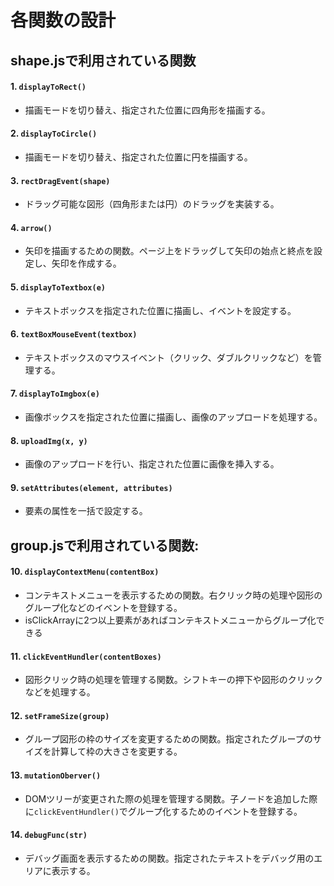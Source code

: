 # 各関数の設計
## shape.jsで利用されている関数

#### 1. `displayToRect()`
- 描画モードを切り替え、指定された位置に四角形を描画する。

#### 2. `displayToCircle()`
- 描画モードを切り替え、指定された位置に円を描画する。

#### 3. `rectDragEvent(shape)`
- ドラッグ可能な図形（四角形または円）のドラッグを実装する。

#### 4. `arrow()`
- 矢印を描画するための関数。ページ上をドラッグして矢印の始点と終点を設定し、矢印を作成する。

#### 5. `displayToTextbox(e)`
- テキストボックスを指定された位置に描画し、イベントを設定する。

#### 6. `textBoxMouseEvent(textbox)`
- テキストボックスのマウスイベント（クリック、ダブルクリックなど）を管理する。

#### 7. `displayToImgbox(e)`
- 画像ボックスを指定された位置に描画し、画像のアップロードを処理する。

#### 8. `uploadImg(x, y)`
- 画像のアップロードを行い、指定された位置に画像を挿入する。

#### 9. `setAttributes(element, attributes)`
- 要素の属性を一括で設定する。


## group.jsで利用されている関数:
#### 10. `displayContextMenu(contentBox)`
- コンテキストメニューを表示するための関数。右クリック時の処理や図形のグループ化などのイベントを登録する。
- isClickArrayに2つ以上要素があればコンテキストメニューからグループ化できる
  
#### 11. `clickEventHundler(contentBoxes)`
- 図形クリック時の処理を管理する関数。シフトキーの押下や図形のクリックなどを処理する。
  
#### 12. `setFrameSize(group)`
- グループ図形の枠のサイズを変更するための関数。指定されたグループのサイズを計算して枠の大きさを変更する。
  
#### 13. `mutationOberver()`
- DOMツリーが変更された際の処理を管理する関数。子ノードを追加した際に`clickEventHundler()`でグループ化するためのイベントを登録する。
  
#### 14. `debugFunc(str)`
- デバッグ画面を表示するための関数。指定されたテキストをデバッグ用のエリアに表示する。

